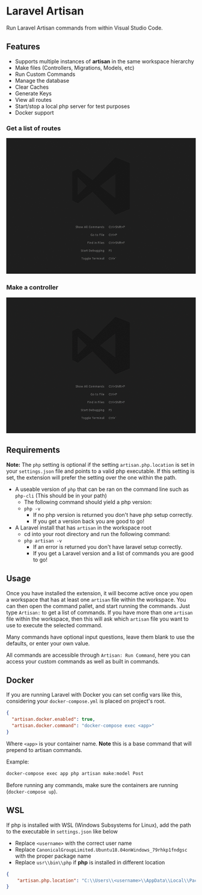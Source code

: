 # Laravel Artisan

Run Laravel Artisan commands from within Visual Studio Code.

## Features

* Supports multiple instances of **artisan** in the same workspace hierarchy
* Make files (Controllers, Migrations, Models, etc)
* Run Custom Commands
* Manage the database
* Clear Caches
* Generate Keys
* View all routes
* Start/stop a local php server for test purposes
* Docker support

### Get a list of routes

![Route List](./images/screens/route-list.gif)

### Make a controller

![Make Controller](./images/screens/make-controller.gif)

## Requirements

**Note:** The `php` setting is optional if the setting `artisan.php.location` is set in your `settings.json` file and points to a valid php executable. If this setting is set, the extension will prefer the setting over the one within the path.

* A useable version of `php` that can be ran on the command line such as `php-cli` (This should be in your path)
    * The following command should yield a php version:
    * `php -v`
        * If no php version is returned you don't have php setup correctly.
        * If you get a version back you are good to go!
* A Laravel install that has `artisan` in the workspace root
    * cd into your root directory and run the following command:
    * `php artisan -v`
        * If an error is returned you don't have laravel setup correctly.
        * If you get a Laravel version and a list of commands you are good to go!

## Usage

Once you have installed the extension, it will become active once you open a workspace that has at least one `artisan` file within the workspace.
You can then open the command pallet, and start running the commands.
Just type `Artisan:` to get a list of commands. If you have more than one `artisan` file within the workspace, then this will ask which `artisan` file you want to use to execute the selected command.

Many commands have optional input questions, leave them blank to use the defaults, or enter your own value.

All commands are accessible through `Artisan: Run Command`, here you can access your custom commands as well as built in commands.

## Docker

If you are running Laravel with Docker you can set config vars like this, considering your `docker-compose.yml` is placed on project's root.

```json
{
  "artisan.docker.enabled": true,
  "artisan.docker.command": "docker-compose exec <app>"
}
```

Where `<app>` is your container name. **Note** this is a base command that will prepend to artisan commands.

Example:

```sh
docker-compose exec app php artisan make:model Post
```

Before running any commands, make sure the containers are running (`docker-compose up`).


## WSL

If php is installed with WSL (Windows Subsystems for Linux), add the path to the executable in `settings.json` like below

* Replace `<username>` with the correct user name
* Replace `CanonicalGroupLimited.Ubuntu18.04onWindows_79rhkp1fndgsc` with the proper package name
* Replace `usr\\bin\\php` if **php** is installed in different location

```json
{
    "artisan.php.location": "C:\\Users\\<username>\\AppData\\Local\\Packages\\CanonicalGroupLimited.Ubuntu18.04onWindows_79rhkp1fndgsc\\LocalState\\rootfs\\usr\\bin\\php"
}
```